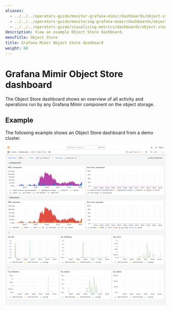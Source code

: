 ```yaml
---
aliases:
  - ../../../operators-guide/monitor-grafana-mimir/dashboards/object-store/
  - ../../../operators-guide/monitoring-grafana-mimir/dashboards/object-store/
  - ../../../operators-guide/visualizing-metrics/dashboards/object-store/
description: View an example Object Store dashboard.
menuTitle: Object Store
title: Grafana Mimir Object Store dashboard
weight: 60
---
```


# Grafana Mimir Object Store dashboard

The Object Store dashboard shows an overview of all activity and operations run by any Grafana Mimir component on the object storage.

## Example

The following example shows an Object Store dashboard from a demo cluster.

![Grafana Mimir object store dashboard](mimir-object-store.png)
